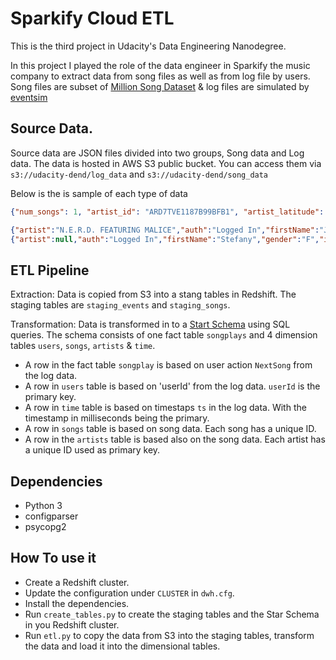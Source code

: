 # Sparkify Cloud ETL

This is the third project in Udacity's Data Engineering Nanodegree.

In this project I played the role of the data engineer in Sparkify the music company to extract data from song files as well as from log file by users.
Song files are subset of [Million Song Dataset](http://millionsongdataset.com/) & log files are simulated by [eventsim](https://github.com/Interana/eventsim)

## Source Data.
Source data are JSON files divided into two groups, Song data and Log data. The data is hosted in AWS S3 public bucket. You can access them via `s3://udacity-dend/log_data` and `s3://udacity-dend/song_data`

Below is the is sample of each type of data

```json
{"num_songs": 1, "artist_id": "ARD7TVE1187B99BFB1", "artist_latitude": null, "artist_longitude": null, "artist_location": "California - LA", "artist_name": "Casual", "song_id": "SOMZWCG12A8C13C480", "title": "I Didn't Mean To", "duration": 218.93179, "year": 0}
```

```json
{"artist":"N.E.R.D. FEATURING MALICE","auth":"Logged In","firstName":"Jayden","gender":"M","itemInSession":0,"lastName":"Fox","length":288.9922,"level":"free","location":"New Orleans-Metairie, LA","method":"PUT","page":"NextSong","registration":1541033612796.0,"sessionId":184,"song":"Am I High (Feat. Malice)","status":200,"ts":1541121934796,"userAgent":"\"Mozilla\/5.0 (Windows NT 6.3; WOW64) AppleWebKit\/537.36 (KHTML, like Gecko) Chrome\/36.0.1985.143 Safari\/537.36\"","userId":"101"}
{"artist":null,"auth":"Logged In","firstName":"Stefany","gender":"F","itemInSession":0,"lastName":"White","length":null,"level":"free","location":"Lubbock, TX","method":"GET","page":"Home","registration":1540708070796.0,"sessionId":82,"song":null,"status":200,"ts":1541122176796,"userAgent":"\"Mozilla\/5.0 (Macintosh; Intel Mac OS X 10_9_4) AppleWebKit\/537.36 (KHTML, like Gecko) Chrome\/36.0.1985.143 Safari\/537.36\"","userId":"83"}
```

## ETL Pipeline
Extraction: Data is copied from S3 into a stang tables in Redshift. The staging tables are `staging_events` and `staging_songs`.

Transformation: Data is transformed in to a [Start Schema](https://en.wikipedia.org/wiki/Star_schema) using SQL queries. The schema consists of one fact table `songplays` and 4 dimension tables `users`, `songs`, `artists` & `time`. 

- A row in the fact table `songplay` is based on user action `NextSong` from the log data.
- A row in `users` table is based on 'userId' from the log data. `userId` is the primary key.
- A row in `time` table is based on timestaps `ts` in the log data. With the timestamp in milliseconds being the primary.
- A row in `songs` table is based on song data. Each song has a unique ID. 
- A row in the `artists` table is based also on the song data. Each artist has a unique ID used as primary key.

## Dependencies
 - Python 3
 - configparser
 - psycopg2

## How To use it

- Create a Redshift cluster.
- Update the configuration under `CLUSTER` in `dwh.cfg`.
- Install the dependencies.
- Run `create_tables.py` to create the staging tables and the Star Schema in you Redshift cluster.
- Run `etl.py` to copy the data from S3 into the staging tables, transform the data and load it into the dimensional tables.

